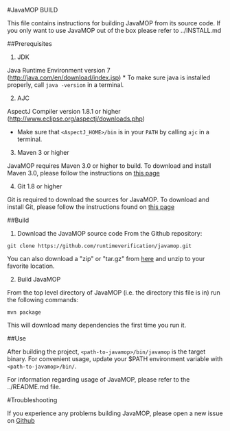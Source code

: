 #JavaMOP BUILD

This file contains instructions for building JavaMOP from its source
code.  If you only want to use JavaMOP out of the box please refer to
../INSTALL.md

##Prerequisites

1. JDK

 Java Runtime Environment version 7
 (http://java.com/en/download/index.jsp) * To make sure java is
 installed properly, call `java -version` in a terminal.

2. AJC

 AspectJ Compiler version 1.8.1 or higher
 (http://www.eclipse.org/aspectj/downloads.php)
 * Make sure that `<AspectJ_HOME>/bin` is in your `PATH` by calling
   `ajc` in a terminal.

3. Maven 3 or higher

 JavaMOP requires Maven 3.0 or higher to build. To download and
 install Maven 3.0, please follow the instructions on
 [this page](http://maven.apache.org/download.cgi)

4. Git 1.8 or higher

 Git is required to download the sources for JavaMOP.
 To download and install Git, please follow the instructions found
 on [this page](http://git-scm.com/book/en/Getting-Started-Installing-Git)

##Build

1. Download the JavaMOP source code From the Github repository:

 ```git clone https://github.com/runtimeverification/javamop.git```

 You can also download a "zip" or "tar.gz" from
 [here](https://github.com/runtimeverification/javamop/releases) and
 unzip to your favorite location.

2. Build JavaMOP

 From the top level directory of JavaMOP (i.e. the directory this file
 is in) run the following commands:

 ```mvn package```

 This will download many dependencies the first time you run it.


##Use

After building the project, `<path-to-javamop>/bin/javamop` is the
target binary. For convenient usage, update your $PATH environment
variable with `<path-to-javamop>/bin/`.

For information regarding usage of JavaMOP, please refer to the
../README.md file.

#Troubleshooting

If you experience any problems building JavaMOP, please open a new
issue on
[Github](https://github.com/runtimeverification/javamop/issues)
